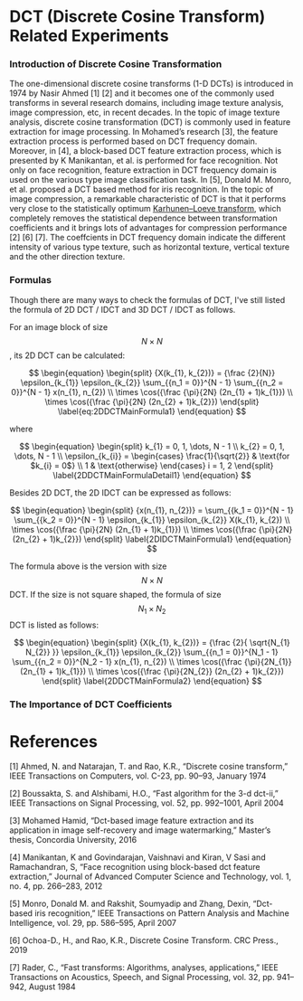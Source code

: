 # DCT (Discrete Cosine Transform) Related Experiments

### Introduction of Discrete Cosine Transformation

The one-dimensional discrete cosine transforms (1-D DCTs) is introduced in 1974 by Nasir Ahmed [1] [2] and it becomes one of the commonly used transforms in several research domains, including image texture analysis, image compression, etc, in recent decades. In the topic of image texture analysis, discrete cosine transformation (DCT) is commonly used in feature extraction for image processing. In Mohamed’s research [3], the feature extraction process is performed based on DCT frequency domain. Moreover, in [4], a block-based DCT feature extraction process, which is presented by K Manikantan, et al. is performed for face recognition. Not only on face recognition, feature extraction in DCT frequency domain is used on the various type image classification task. In [5], Donald M. Monro, et al. proposed a DCT based method for iris recognition. In the topic of image compression, a remarkable characteristic of DCT is that it performs very close to the statistically optimum [Karhunen–Loeve transform](https://en.wikipedia.org/wiki/Kosambi%E2%80%93Karhunen%E2%80%93Lo%C3%A8ve_theorem), which completely removes the statistical dependence between transformation coefficients and it brings lots of advantages for compression performance [2] [6] [7]. The coeffcients in DCT frequency domain indicate the different intensity of various type texture, such as horizontal texture, vertical texture and the other direction texture.

### Formulas

Though there are many ways to check the formulas of DCT, I've still listed the formula of 2D DCT / IDCT and 3D DCT / IDCT as follows.

For an image block of size $$N \times N$$, its 2D DCT can be calculated:

$$
\begin{equation}
	\begin{split}
		{X(k_{1}, k_{2})} = {\frac {2}{N}} \epsilon_{k_{1}} \epsilon_{k_{2}} \sum_{{n_1 = 0}}^{N - 1} \sum_{{n_2 = 0}}^{N - 1} x(n_{1}, n_{2}) \\
		\times \cos({\frac {\pi}{2N} (2n_{1} + 1)k_{1}}) \\
		\times \cos({\frac {\pi}{2N} (2n_{2} + 1)k_{2}})
	\end{split}
	\label{eq:2DDCTMainFormula1}
\end{equation}
$$

where

$$
\begin{equation}
	\begin{split}
		k_{1} = 0, 1, \dots, N - 1 \\ 
		k_{2} = 0, 1, \dots, N - 1 \\
		\epsilon_{k_{i}} = 
		\begin{cases}
			\frac{1}{\sqrt{2}} & \text{for $k_{i} = 0$} \\
			1 & \text{otherwise}
		\end{cases}
		i = 1, 2
	\end{split}
	\label{2DDCTMainFormulaDetail1}
\end{equation}
$$

Besides 2D DCT, the 2D IDCT can be expressed as follows:

$$
\begin{equation}
	\begin{split}
		{x(n_{1}, n_{2})} = \sum_{{k_1 = 0}}^{N - 1} \sum_{{k_2 = 0}}^{N - 1} \epsilon_{k_{1}} \epsilon_{k_{2}} X(k_{1}, k_{2}) \\
		\times \cos({\frac {\pi}{2N} (2n_{1} + 1)k_{1}}) \\
		\times \cos({\frac {\pi}{2N} (2n_{2} + 1)k_{2}})
	\end{split}
	\label{2DIDCTMainFormula1}
\end{equation}
$$

The formula above is the version with size $$N \times N$$ DCT. If the size is not square shaped, the formula of size $$N_{1} \times N_{2}$$ DCT is listed as follows:

$$
\begin{equation}
	\begin{split}
		{X(k_{1}, k_{2})} = {\frac {2}{ \sqrt{N_{1} N_{2}} }} \epsilon_{k_{1}} \epsilon_{k_{2}} \sum_{{n_1 = 0}}^{N_1 - 1} \sum_{{n_2 = 0}}^{N_2 - 1} x(n_{1}, n_{2}) \\
		\times \cos({\frac {\pi}{2N_{1}} (2n_{1} + 1)k_{1}}) \\
		\times \cos({\frac {\pi}{2N_{2}} (2n_{2} + 1)k_{2}})
	\end{split}
	\label{2DDCTMainFormula2}
\end{equation}
$$

### The Importance of DCT Coefficients



# References

[1] Ahmed, N. and Natarajan, T. and Rao, K.R., “Discrete cosine transform,” IEEE Transactions on Computers, vol. C-23, pp. 90–93, January 1974
    
[2] Boussakta, S. and Alshibami, H.O., “Fast algorithm for the 3-d dct-ii,” IEEE Transactions on Signal Processing, vol. 52, pp. 992–1001, April 2004
    
[3] Mohamed Hamid, “Dct-based image feature extraction and its application in image self-recovery and image watermarking,” Master’s thesis, Concordia University,
2016
    
[4] Manikantan, K and Govindarajan, Vaishnavi and Kiran, V Sasi and Ramachandran, S, “Face recognition using block-based dct feature extraction,” Journal of Advanced Computer Science and Technology, vol. 1, no. 4, pp. 266–283, 2012
    
[5] Monro, Donald M. and Rakshit, Soumyadip and Zhang, Dexin, “Dct-based iris recognition,” IEEE Transactions on Pattern Analysis and Machine Intelligence, vol. 29, pp. 586–595, April 2007
    
[6] Ochoa-D., H., and Rao, K.R., Discrete Cosine Transform. CRC Press., 2019
    
[7] Rader, C., “Fast transforms: Algorithms, analyses, applications,” IEEE Transactions on Acoustics, Speech, and Signal Processing, vol. 32, pp. 941–942, August 1984











